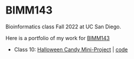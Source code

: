 # BIMM143
Bioinformatics class Fall 2022 at UC San Diego. 

Here is a portfolio of my work for [BIMM143](https://bioboot.github.io/bimm143_F22/) 

- Class 10: [Halloween Candy Mini-Project]() | [code](https://github.com/vivphan007/bimm143/blob/main/class10%20(10.27.2022)/class10.qmd)

